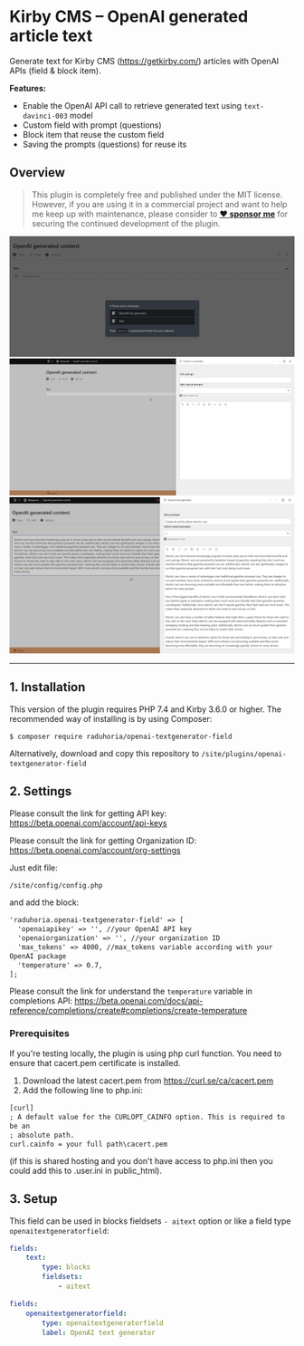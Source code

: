 # Kirby CMS – OpenAI generated article text

Generate text for Kirby CMS (https://getkirby.com/) articles with OpenAI APIs (field & block item).

**Features:**
- Enable the OpenAI API call to retrieve generated text using `text-davinci-003` model
- Custom field with prompt (questions)
- Block item that reuse the custom field
- Saving the prompts (questions) for reuse its

## Overview

> This plugin is completely free and published under the MIT license. However, if you are using it in a commercial project and want to help me keep up with maintenance, please consider to **[❤️ sponsor me](https://github.com/sponsors/horia22)** for securing the continued development of the plugin.

![Block item](https://github.com/raduhoria/openai-textgenerator-field/blob/main/readmeimages/Screenshot%202023-01-17%20122425.png)
![](https://github.com/raduhoria/openai-textgenerator-field/blob/main/readmeimages/Screenshot%202023-01-17%20122511.png)
![](https://github.com/raduhoria/openai-textgenerator-field/blob/main/readmeimages/Screenshot%202023-01-17%20143949.png)
****

## 1. Installation

This version of the plugin requires PHP 7.4 and Kirby 3.6.0 or higher. The recommended way of installing is by using Composer:

```
$ composer require raduhoria/openai-textgenerator-field
```

Alternatively, download and copy this repository to `/site/plugins/openai-textgenerator-field`

## 2. Settings
Please consult the link for getting API key: https://beta.openai.com/account/api-keys

Please consult the link for getting Organization ID: https://beta.openai.com/account/org-settings

Just edit file:
```
/site/config/config.php
```
and add the block:
```
'raduhoria.openai-textgenerator-field' => [
  'openaiapikey' => '', //your OpenAI API key
  'openaiorganization' => '', //your organization ID
  'max_tokens' => 4000, //max_tokens variable according with your OpenAI package
  'temperature' => 0.7,
];
```
Please consult the link for understand the `temperature` variable in completions API: https://beta.openai.com/docs/api-reference/completions/create#completions/create-temperature

### Prerequisites

If you're testing locally, the plugin is using php curl function. You need to ensure that cacert.pem certificate is installed.
1. Download the latest cacert.pem from https://curl.se/ca/cacert.pem
2. Add the following line to php.ini: 
``` 
[curl]
; A default value for the CURLOPT_CAINFO option. This is required to be an
; absolute path.
curl.cainfo = your full path\cacert.pem
```
(if this is shared hosting and you don't have access to php.ini then you could add this to .user.ini in public_html).

## 3. Setup

This field can be used in blocks fieldsets `- aitext` option or like a field type `openaitextgeneratorfield`:

```yaml
fields:
    text:
        type: blocks
        fieldsets:
            - aitext
```
```yaml
fields:
    openaitextgeneratorfield:
        type: openaitextgeneratorfield
        label: OpenAI text generator
```
